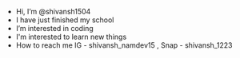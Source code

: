-  Hi, I’m @shivansh1504
-  I have just finished my school
-  I’m interested in coding
-  I'm interested to learn new things 
-  How to reach me IG - shivansh_namdev15 , Snap - shivansh_1223 
